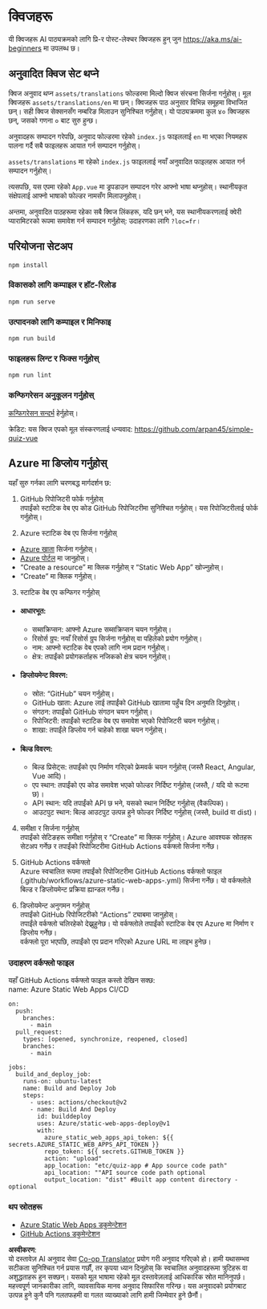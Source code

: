 <!--
CO_OP_TRANSLATOR_METADATA:
{
  "original_hash": "d699cf8509f74baa5b0b838de5cf0662",
  "translation_date": "2025-08-26T11:26:12+00:00",
  "source_file": "etc/quiz-app/README.md",
  "language_code": "ne"
}
-->
# क्विजहरू

यी क्विजहरू AI पाठ्यक्रमको लागि प्रि-र पोस्ट-लेक्चर क्विजहरू हुन् जुन https://aka.ms/ai-beginners मा उपलब्ध छ।

## अनुवादित क्विज सेट थप्ने

क्विज अनुवाद थप्न `assets/translations` फोल्डरमा मिल्दो क्विज संरचना सिर्जना गर्नुहोस्। मूल क्विजहरू `assets/translations/en` मा छन्। क्विजहरू पाठ अनुसार विभिन्न समूहमा विभाजित छन्। सही क्विज सेक्सनसँग नम्बरिङ मिलाउन सुनिश्चित गर्नुहोस्। यो पाठ्यक्रममा कुल ४० क्विजहरू छन्, जसको गणना ० बाट सुरु हुन्छ।

अनुवादहरू सम्पादन गरेपछि, अनुवाद फोल्डरमा रहेको `index.js` फाइललाई `en` मा भएका नियमहरू पालना गर्दै सबै फाइलहरू आयात गर्न सम्पादन गर्नुहोस्।

`assets/translations` मा रहेको `index.js` फाइललाई नयाँ अनुवादित फाइलहरू आयात गर्न सम्पादन गर्नुहोस्।

त्यसपछि, यस एपमा रहेको `App.vue` मा ड्रपडाउन सम्पादन गरेर आफ्नो भाषा थप्नुहोस्। स्थानीयकृत संक्षेपलाई आफ्नो भाषाको फोल्डर नामसँग मिलाउनुहोस्।

अन्तमा, अनुवादित पाठहरूमा रहेका सबै क्विज लिंकहरू, यदि छन् भने, यस स्थानीयकरणलाई क्वेरी प्यारामिटरको रूपमा समावेश गर्न सम्पादन गर्नुहोस्: उदाहरणका लागि `?loc=fr`।

## परियोजना सेटअप

```
npm install
```

### विकासको लागि कम्पाइल र हॉट-रिलोड

```
npm run serve
```

### उत्पादनको लागि कम्पाइल र मिनिफाइ

```
npm run build
```

### फाइलहरू लिन्ट र फिक्स गर्नुहोस्

```
npm run lint
```

### कन्फिगरेसन अनुकूलन गर्नुहोस्

[कन्फिगरेसन सन्दर्भ](https://cli.vuejs.org/config/) हेर्नुहोस्।

क्रेडिट: यस क्विज एपको मूल संस्करणलाई धन्यवाद: https://github.com/arpan45/simple-quiz-vue

## Azure मा डिप्लोय गर्नुहोस्

यहाँ सुरु गर्नका लागि चरणबद्ध मार्गदर्शन छ:

1. GitHub रिपोजिटरी फोर्क गर्नुहोस्  
तपाईंको स्टाटिक वेब एप कोड GitHub रिपोजिटरीमा सुनिश्चित गर्नुहोस्। यस रिपोजिटरीलाई फोर्क गर्नुहोस्।

2. Azure स्टाटिक वेब एप सिर्जना गर्नुहोस्  
- [Azure खाता](http://azure.microsoft.com) सिर्जना गर्नुहोस्।  
- [Azure पोर्टल](https://portal.azure.com) मा जानुहोस्।  
- “Create a resource” मा क्लिक गर्नुहोस् र “Static Web App” खोज्नुहोस्।  
- “Create” मा क्लिक गर्नुहोस्।  

3. स्टाटिक वेब एप कन्फिगर गर्नुहोस्  
- #### आधारभूत:  
  - सब्सक्रिप्सन: आफ्नो Azure सब्सक्रिप्सन चयन गर्नुहोस्।  
  - रिसोर्स ग्रुप: नयाँ रिसोर्स ग्रुप सिर्जना गर्नुहोस् वा पहिलेको प्रयोग गर्नुहोस्।  
  - नाम: आफ्नो स्टाटिक वेब एपको लागि नाम प्रदान गर्नुहोस्।  
  - क्षेत्र: तपाईंको प्रयोगकर्ताहरू नजिकको क्षेत्र चयन गर्नुहोस्।  

- #### डिप्लोयमेन्ट विवरण:  
  - स्रोत: “GitHub” चयन गर्नुहोस्।  
  - GitHub खाता: Azure लाई तपाईंको GitHub खातामा पहुँच दिन अनुमति दिनुहोस्।  
  - संगठन: तपाईंको GitHub संगठन चयन गर्नुहोस्।  
  - रिपोजिटरी: तपाईंको स्टाटिक वेब एप समावेश भएको रिपोजिटरी चयन गर्नुहोस्।  
  - शाखा: तपाईंले डिप्लोय गर्न चाहेको शाखा चयन गर्नुहोस्।  

- #### बिल्ड विवरण:  
  - बिल्ड प्रिसेट्स: तपाईंको एप निर्माण गरिएको फ्रेमवर्क चयन गर्नुहोस् (जस्तै React, Angular, Vue आदि)।  
  - एप स्थान: तपाईंको एप कोड समावेश भएको फोल्डर निर्दिष्ट गर्नुहोस् (जस्तै, / यदि यो रूटमा छ)।  
  - API स्थान: यदि तपाईंको API छ भने, यसको स्थान निर्दिष्ट गर्नुहोस् (वैकल्पिक)।  
  - आउटपुट स्थान: बिल्ड आउटपुट उत्पन्न हुने फोल्डर निर्दिष्ट गर्नुहोस् (जस्तै, build वा dist)।  

4. समीक्षा र सिर्जना गर्नुहोस्  
तपाईंको सेटिङहरू समीक्षा गर्नुहोस् र “Create” मा क्लिक गर्नुहोस्। Azure आवश्यक स्रोतहरू सेटअप गर्नेछ र तपाईंको रिपोजिटरीमा GitHub Actions वर्कफ्लो सिर्जना गर्नेछ।  

5. GitHub Actions वर्कफ्लो  
Azure स्वचालित रूपमा तपाईंको रिपोजिटरीमा GitHub Actions वर्कफ्लो फाइल (.github/workflows/azure-static-web-apps-<name>.yml) सिर्जना गर्नेछ। यो वर्कफ्लोले बिल्ड र डिप्लोयमेन्ट प्रक्रिया ह्यान्डल गर्नेछ।  

6. डिप्लोयमेन्ट अनुगमन गर्नुहोस्  
तपाईंको GitHub रिपोजिटरीको “Actions” ट्याबमा जानुहोस्।  
तपाईंले वर्कफ्लो चलिरहेको देख्नुहुनेछ। यो वर्कफ्लोले तपाईंको स्टाटिक वेब एप Azure मा निर्माण र डिप्लोय गर्नेछ।  
वर्कफ्लो पूरा भएपछि, तपाईंको एप प्रदान गरिएको Azure URL मा लाइभ हुनेछ।  

### उदाहरण वर्कफ्लो फाइल

यहाँ GitHub Actions वर्कफ्लो फाइल कस्तो देखिन सक्छ:  
name: Azure Static Web Apps CI/CD  
```
on:
  push:
    branches:
      - main
  pull_request:
    types: [opened, synchronize, reopened, closed]
    branches:
      - main

jobs:
  build_and_deploy_job:
    runs-on: ubuntu-latest
    name: Build and Deploy Job
    steps:
      - uses: actions/checkout@v2
      - name: Build And Deploy
        id: builddeploy
        uses: Azure/static-web-apps-deploy@v1
        with:
          azure_static_web_apps_api_token: ${{ secrets.AZURE_STATIC_WEB_APPS_API_TOKEN }}
          repo_token: ${{ secrets.GITHUB_TOKEN }}
          action: "upload"
          app_location: "etc/quiz-app # App source code path"
          api_location: ""API source code path optional
          output_location: "dist" #Built app content directory - optional
```

### थप स्रोतहरू  
- [Azure Static Web Apps डकुमेन्टेशन](https://learn.microsoft.com/azure/static-web-apps/getting-started)  
- [GitHub Actions डकुमेन्टेशन](https://docs.github.com/actions/use-cases-and-examples/deploying/deploying-to-azure-static-web-app)  

**अस्वीकरण**:  
यो दस्तावेज़ AI अनुवाद सेवा [Co-op Translator](https://github.com/Azure/co-op-translator) प्रयोग गरी अनुवाद गरिएको हो। हामी यथासम्भव सटीकता सुनिश्चित गर्न प्रयास गर्छौं, तर कृपया ध्यान दिनुहोस् कि स्वचालित अनुवादहरूमा त्रुटिहरू वा अशुद्धताहरू हुन सक्छन्। यसको मूल भाषामा रहेको मूल दस्तावेज़लाई आधिकारिक स्रोत मानिनुपर्छ। महत्त्वपूर्ण जानकारीका लागि, व्यावसायिक मानव अनुवाद सिफारिस गरिन्छ। यस अनुवादको प्रयोगबाट उत्पन्न हुने कुनै पनि गलतफहमी वा गलत व्याख्याको लागि हामी जिम्मेवार हुने छैनौं।
